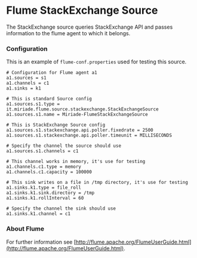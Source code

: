 # Flume StackExchange Source
The StackExchange source queries StackExchange API and passes information to the flume agent to which it belongs.

### Configuration
This is an example of `flume-conf.properties` used for testing this source.

```
# Configuration for Flume agent a1
a1.sources = s1
a1.channels = c1
a1.sinks = k1

# This is standard Source config
a1.sources.s1.type = it.miriade.flume.source.stackexchange.StackExchangeSource
a1.sources.s1.name = Miriade-FlumeStackExchangeSource

# This is StackExchange Source config
a1.sources.s1.stackexchange.api.poller.fixedrate = 2500
a1.sources.s1.stackexchange.api.poller.timeunit = MILLISECONDS

# Specify the channel the source should use
a1.sources.s1.channels = c1

# This channel works in memory, it's use for testing
a1.channels.c1.type = memory
a1.channels.c1.capacity = 100000

# This sink writes on a file in /tmp directory, it's use for testing
a1.sinks.k1.type = file_roll
a1.sinks.k1.sink.directory = /tmp
a1.sinks.k1.rollInterval = 60

# Specify the channel the sink should use
a1.sinks.k1.channel = c1
```

### About Flume
For further information see [http://flume.apache.org/FlumeUserGuide.html](http://flume.apache.org/FlumeUserGuide.html).
